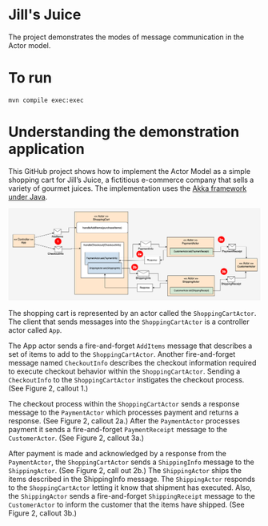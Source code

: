 # Jill's Juice
The project demonstrates the modes of message communication in the Actor model.

# To run

```
mvn compile exec:exec
```

# Understanding the demonstration application

This GitHub project shows how to implement the Actor Model as a simple shopping cart for Jill’s Juice, a fictitious e-commerce company that sells a variety of gourmet juices. The implementation uses the [Akka framework under Java](https://doc.akka.io/docs/akka/2.8.4/index.html?language=java).

![model](./images/jills-juice-model-01.png)

The shopping cart is represented by an actor called the `ShoppingCartActor`. The client that sends messages into the `ShoppingCartActor` is a controller actor called `App`.

The App actor sends a fire-and-forget `AddItems` message that describes a set of items to add to the `ShoppingCartActor`. Another fire-and-forget message named `CheckoutInfo` describes the checkout information required to execute checkout behavior within the `ShoppingCartActor`. Sending a `CheckoutInfo` to the `ShoppingCartActor` instigates the checkout process. (See Figure 2, callout 1.)

The checkout process within the `ShoppingCartActor` sends a response message to the `PaymentActor` which processes payment and returns a response. (See Figure 2, callout 2a.) After the `PaymentActor` processes payment it sends a fire-and-forget `PaymentReceipt` message to the `CustomerActor`. (See Figure 2, callout 3a.)

After payment is made and acknowledged by a response from the `PaymentActor`, the `ShoppingCartActor` sends a `ShippingInfo` message to the `ShippingActor`. (See Figure 2, call out 2b.) The `ShippingActor` ships the items described in the ShippingInfo message. The `ShippingActor` responds to the `ShoppingCartActor` letting it know that shipment has executed. Also, the `ShippingActor` sends a fire-and-forget `ShippingReceipt` message to the `CustomerActor` to inform the customer that the items have shipped. (See Figure 2, callout 3b.)

